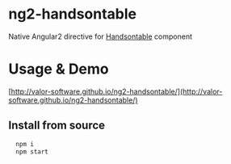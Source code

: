 # ng2-handsontable

Native Angular2 directive for [Handsontable](https://github.com/handsontable/handsontable) component

# Usage & Demo
[http://valor-software.github.io/ng2-handsontable/](http://valor-software.github.io/ng2-handsontable/)

## Install from source

```bash
  npm i
  npm start
```
